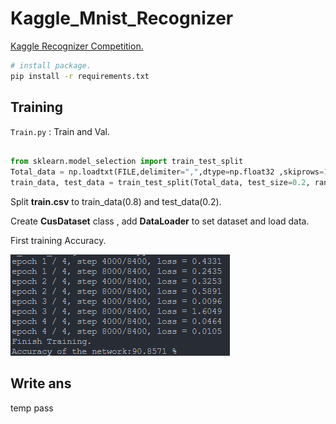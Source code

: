 # Kaggle_Mnist_Recognizer

[Kaggle Recognizer Competition.](https://www.kaggle.com/competitions/digit-recognizer)

```bash
# install package.
pip install -r requirements.txt
```

## Training

`Train.py` : Train and Val.

```python

from sklearn.model_selection import train_test_split
Total_data = np.loadtxt(FILE,delimiter=",",dtype=np.float32 ,skiprows=1)
train_data, test_data = train_test_split(Total_data, test_size=0.2, random_state=42)

```

Split **train.csv** to train_data(0.8) and test_data(0.2).

Create **CusDataset** class , add **DataLoader** to set dataset and load data.

First training Accuracy.

![1](./Accuracy/Training(1).png)

## Write ans

temp pass
